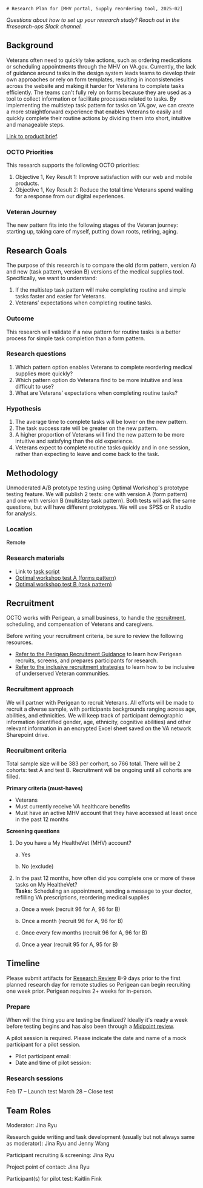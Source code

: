 
	# Research Plan for [MHV portal, Supply reordering tool, 2025-02]
*Questions about how to set up your research study? Reach out in the #research-ops Slack channel.* 

## Background
Veterans often need to quickly take actions, such as ordering medications or scheduling appointments through the MHV on VA.gov. Currently, the lack of guidance around tasks in the design system leads teams to develop their own approaches or rely on form templates, resulting in inconsistencies across the website and making it harder for Veterans to complete tasks efficiently. The teams can't fully rely on forms because they are used as a tool to collect information or facilitate processes related to tasks. By implementing the multistep task pattern for tasks on VA.gov, we can create a more straightforward experience that enables Veterans to easily and quickly complete their routine actions by dividing them into short, intuitive and manageable steps.  

[Link to product brief](https://github.com/department-of-veterans-affairs/va.gov-team/tree/master/products/health-care/supply-reordering-tool#medical-supplies-product-outlineoverview).

### OCTO Priorities 

This research supports the following OCTO priorities: 
1. Objective 1, Key Result 1: Improve satisfaction with our web and mobile products. 
2. Objective 1, Key Result 2: Reduce the total time Veterans spend waiting for a response from our digital experiences. 

### Veteran Journey
The new pattern fits into the following stages of the Veteran journey: starting up, taking care of myself, putting down roots, retiring, aging. 

## Research Goals	
The purpose of this research is to compare the old (form pattern, version A) and new (task pattern, version B) versions of the medical supplies tool. Specifically, we want to understand:  
1. If the multistep task pattern will make completing routine and simple tasks faster and easier for Veterans. 
2. Veterans’ expectations when completing routine tasks. 

### Outcome
This research will validate if a new pattern for routine tasks is a better process for simple task completion than a form pattern. 

### Research questions
1. Which pattern option enables Veterans to complete reordering medical supplies more quickly?  
2. Which pattern option do Veterans find to be more intuitive and less difficult to use? 
3. What are Veterans’ expectations when completing routine tasks?  

### Hypothesis
1. The average time to complete tasks will be lower on the new pattern. 
2. The task success rate will be greater on the new pattern. 
3. A higher proportion of Veterans will find the new pattern to be more intuitive and satisfying than the old experience. 
4. Veterans expect to complete routine tasks quickly and in one session, rather than expecting to leave and come back to the task.  

## Methodology	
Unmoderated A/B prototype testing using Optimal Workshop's prototype testing feature. We will publish 2 tests: one with version A (form pattern) and one with version B (multistep task pattern). Both tests will ask the same questions, but will have different prototypes. We will use SPSS or R studio for analysis. 

### Location
Remote

### Research materials
- Link to [task script](https://github.com/department-of-veterans-affairs/va.gov-team/blob/master/products/health-care/supply-reordering-tool/research/2025-02%20Multistep%20task%20pattern%20research/taskscript.md)
- [Optimal workshop test A (forms pattern)](https://dj540s05.optimalworkshop.com/prototype/69a65c79522f49090e00933abef233ea)
- [Optimal workshop test B (task pattern)](https://dj540s05.optimalworkshop.com/prototype/u3llmhfw)
	
## Recruitment	

OCTO works with Perigean, a small business, to handle the [recruitment](https://veteranusability.us/), scheduling, and compensation of Veterans and caregivers. 

Before writing your recruitment criteria, be sure to review the following resources. 
- [Refer to the Perigean Recruitment Guidance](https://depo-platform-documentation.scrollhelp.site/research-design/recruiting-participants) to learn how Perigean recruits, screens, and prepares participants for research. 
- [Refer to the inclusive recruitment strategies](https://github.com/department-of-veterans-affairs/va.gov-team/blob/master/teams/vsa/accessibility/research/recruitment.md) to learn how to be inclusive of underserved Veteran communities.

### Recruitment approach
We will partner with Perigean to recruit Veterans. All efforts will be made to recruit a diverse sample, with participants backgrounds ranging across age, abilities, and ethnicities. We will keep track of participant demographic information (identified gender, age, ethnicity, cognitive abilities) and other relevant information in an encrypted Excel sheet saved on the VA network Sharepoint drive.  

### Recruitment criteria
Total sample size will be 383 per corhort, so 766 total. There will be 2 cohorts: test A and test B. Recruitment will be ongoing until all cohorts are filled. 

**Primary criteria (must-haves)**

- Veterans  
- Must currently receive VA healthcare benefits
- Must have an active MHV account that they have accessed at least once in the past 12 months 

**Screening questions**

1. Do you have a My HealtheVet (MHV) account? 

	a. Yes 
	
	b. No (exclude) 

2. In the past 12 months, how often did you complete one or more of these tasks on My HealtheVet?  
**Tasks:** Scheduling an appointment, sending a message to your doctor, refilling VA prescriptions, reordering medical supplies

	a. Once a week (recruit 96 for A, 96 for B) 
	
	b. Once a month  (recruit 96 for A, 96 for B) 
	
	c. Once every few months (recruit 96 for A, 96 for B) 
	
	d. Once a year (recruit 95 for A, 95 for B) 

## Timeline
Please submit artifacts for [Research Review](https://depo-platform-documentation.scrollhelp.site/collaboration-cycle/Research-review.1781891143.html) 8-9 days prior to the first planned research day for remote studies so Perigean can begin recruiting one week prior. Perigean requires 2+ weeks for in-person. 

### Prepare
When will the thing you are testing be finalized? Ideally it's ready a week before testing begins and has also been through a [Midpoint review](https://depo-platform-documentation.scrollhelp.site/collaboration-cycle/Midpoint-review.1781039167.html).

A pilot session is required. Please indicate the date and name of a mock participant for a pilot session. 
* Pilot participant email:
* Date and time of pilot session: 

### Research sessions
Feb 17 – Launch test 
March 28 – Close test 
	
## Team Roles	
Moderator: Jina Ryu

Research guide writing and task development (usually but not always same as moderator): Jina Ryu and Jenny Wang 

Participant recruiting & screening: Jina Ryu

Project point of contact: Jina Ryu

Participant(s) for pilot test: Kaitlin Fink
